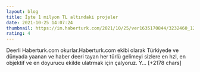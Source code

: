 ```yaml
--- 
layout: blog
title: İşte 1 milyon TL altındaki projeler
date: 2021-10-25 14:07:24
thumbnail: https://im.haberturk.com/2021/10/25/ver1635170844/3232460_1200x627.jpg
rating: 4
---
```

Deerli Haberturk.com okurlar.Haberturk.com ekibi olarak Türkiyede ve dünyada yaanan ve haber deeri tayan her türlü gelimeyi sizlere en hzl, en objektif ve en doyurucu ekilde ulatrmak için çalyoruz. Y… [+2178 chars]